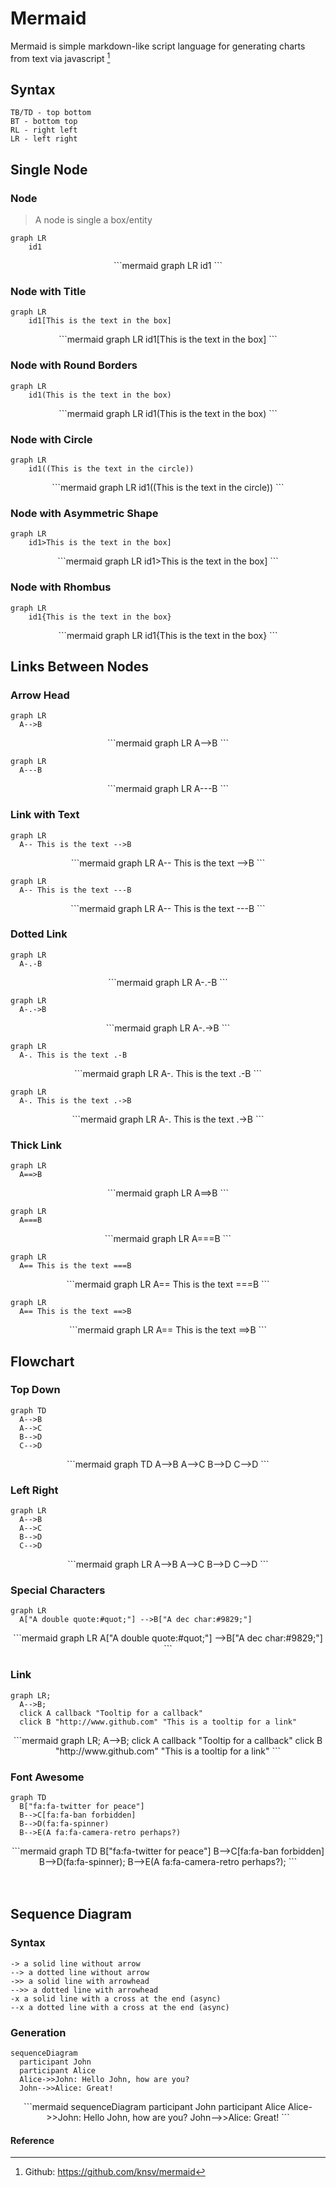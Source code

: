 # Mermaid
Mermaid is simple markdown-like script language for generating charts from text via javascript [^1]

## Syntax
```
TB/TD - top bottom
BT - bottom top
RL - right left
LR - left right
```

## Single Node

### Node
> A node is single a box/entity

```
graph LR
    id1
```

<div align="center">
```mermaid
graph LR
    id1
```
</div>

### Node with Title
```
graph LR
    id1[This is the text in the box]
```


<div align="center">
```mermaid
graph LR
    id1[This is the text in the box]
```
</div>

### Node with Round Borders
```
graph LR
    id1(This is the text in the box)
```

<div align="center">
```mermaid
graph LR
    id1(This is the text in the box)
```
</div>


### Node with Circle
```
graph LR
    id1((This is the text in the circle))
```

<div align="center">
```mermaid
graph LR
    id1((This is the text in the circle))
```
</div>


### Node with Asymmetric Shape
```
graph LR
    id1>This is the text in the box]
```

<div align="center">
```mermaid
graph LR
    id1>This is the text in the box]
```
</div>

### Node with Rhombus
```
graph LR
    id1{This is the text in the box}
```

<div align="center">
```mermaid
graph LR
    id1{This is the text in the box}
```
</div>

## Links Between Nodes

### Arrow Head
```
graph LR
  A-->B
```

<div align="center">
```mermaid
graph LR
  A-->B
```
</div>

```
graph LR
  A---B
```

<div align="center">
```mermaid
graph LR
  A---B
```
</div>

### Link with Text

```
graph LR
  A-- This is the text -->B
```

<div align="center">
```mermaid
graph LR
  A-- This is the text -->B
```
</div>


```
graph LR
  A-- This is the text ---B
```

<div align="center">
```mermaid
graph LR
  A-- This is the text ---B
```
</div>

### Dotted Link

```
graph LR
  A-.-B
```


<div align="center">
```mermaid
graph LR
  A-.-B
```
</div>

```
graph LR
  A-.->B
```


<div align="center">
```mermaid
graph LR
  A-.->B
```
</div>


```
graph LR
  A-. This is the text .-B
```

<div align="center">
```mermaid
graph LR
  A-. This is the text .-B
```
</div>

```
graph LR
  A-. This is the text .->B
```

<div align="center">
```mermaid
graph LR
  A-. This is the text .->B
```
</div>


### Thick Link
```
graph LR
  A==>B
```

<div align="center">
```mermaid
graph LR
  A==>B
```
</div>

```
graph LR
  A===B
```

<div align="center">
```mermaid
graph LR
  A===B
```
</div>

```
graph LR
  A== This is the text ===B
```

<div align="center">
```mermaid
graph LR
  A== This is the text ===B
```
</div>

```
graph LR
  A== This is the text ==>B
```

<div align="center">
```mermaid
graph LR
  A== This is the text ==>B
```
</div>


## Flowchart

### Top Down
```
graph TD
  A-->B
  A-->C
  B-->D
  C-->D
```

<div align="center">
```mermaid
graph TD
  A-->B
  A-->C
  B-->D
  C-->D
```
</div>


### Left Right
```
graph LR
  A-->B
  A-->C
  B-->D
  C-->D
```

<div align="center">
```mermaid
graph LR
  A-->B
  A-->C
  B-->D
  C-->D
```
</div>


### Special Characters
```
graph LR
  A["A double quote:#quot;"] -->B["A dec char:#9829;"]
```

<div align="center">
```mermaid
graph LR
      A["A double quote:#quot;"] -->B["A dec char:#9829;"]
```
</div>


### Link
```
graph LR;
  A-->B;
  click A callback "Tooltip for a callback"
  click B "http://www.github.com" "This is a tooltip for a link"
```

<div align="center">
```mermaid
graph LR;
  A-->B;
  click A callback "Tooltip for a callback"
  click B "http://www.github.com" "This is a tooltip for a link"
```
</div>


### Font Awesome
```
graph TD
  B["fa:fa-twitter for peace"]    
  B-->C[fa:fa-ban forbidden]
  B-->D(fa:fa-spinner)
  B-->E(A fa:fa-camera-retro perhaps?)
```

<div align="center">
```mermaid
graph TD    
  B["fa:fa-twitter for peace"]
  B-->C[fa:fa-ban forbidden]
  B-->D(fa:fa-spinner);
  B-->E(A fa:fa-camera-retro perhaps?);
```
</div>

<br>
<br>

## Sequence Diagram

### Syntax
```
-> a solid line without arrow
--> a dotted line without arrow
->> a solid line with arrowhead
-->> a dotted line with arrowhead
-x a solid line with a cross at the end (async)
--x a dotted line with a cross at the end (async)
```

### Generation
```
sequenceDiagram
  participant John
  participant Alice
  Alice->>John: Hello John, how are you?
  John-->>Alice: Great!
```


<div align="center">
```mermaid
sequenceDiagram
  participant John
  participant Alice
  Alice->>John: Hello John, how are you?
  John-->>Alice: Great!
```
</div>





#### Reference
[^1]: Github: https://github.com/knsv/mermaid
[^2]: Mermaid Reference: http://knsv.github.io/mermaid/#mermaid
[^3]: Gitbook Mermaid Plugin: https://plugins.gitbook.com/plugin/mermaid-gb3
